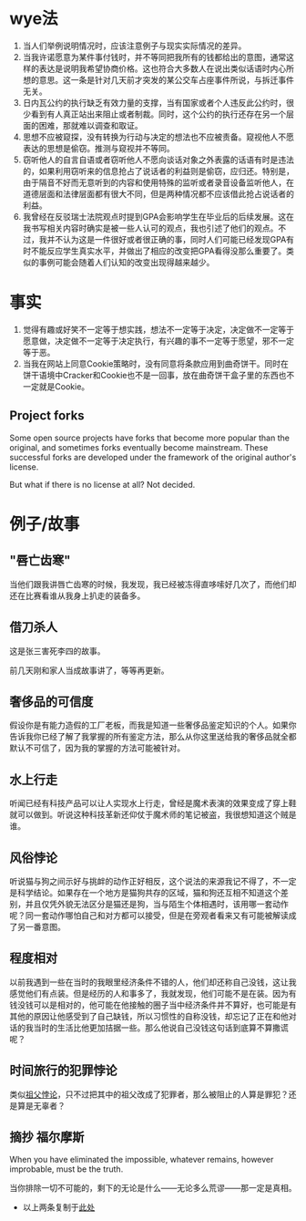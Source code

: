# wye法

1. 当人们举例说明情况时，应该注意例子与现实实际情况的差异。
2. 当我许诺愿意为某件事付钱时，并不等同把我所有的钱都给出的意图，通常这样的表达是说明我希望协商价格。这也符合大多数人在说出类似话语时内心所想的意思。这一条是针对几天前才突发的某公交车占座事件所说，与拆迁事件无关。
3. 日内瓦公约的执行缺乏有效力量的支撑，当有国家或者个人违反此公约时，很少看到有人真正站出来阻止或者制裁。同时，这个公约的执行还存在另一个层面的困难，那就难以调查和取证。
4. 思想不应被窥探，没有转换为行动与决定的想法也不应被责备。窥视他人不愿表达的思想是偷窃。推测与窥视并不等同。
5. 窃听他人的自言自语或者窃听他人不愿向谈话对象之外表露的话语有时是违法的，如果利用窃听来的信息抢占了说话者的利益则是偷窃，应归还。特别是，由于隔音不好而无意听到的内容和使用特殊的监听或者录音设备监听他人，在道德层面和法律层面都有很大不同，但是两种情况都不应该借此抢占说话者的利益。
6. 我曾经在反驳瑞士法院观点时提到GPA会影响学生在毕业后的后续发展。这在我书写相关内容时确实是被一些人认可的观点，我也引述了他们的观点。不过，我并不认为这是一件很好或者很正确的事，同时人们可能已经发现GPA有时不能反应学生真实水平，并做出了相应的改变把GPA看得没那么重要了。类似的事例可能会随着人们认知的改变出现得越来越少。

# 事实

1. 觉得有趣或好笑不一定等于想实践，想法不一定等于决定，决定做不一定等于愿意做，决定做不一定等于决定执行，有兴趣的事不一定等于愿望，邪不一定等于恶。
2. 当我在网站上同意Cookie策略时，没有同意将条款应用到曲奇饼干。同时在饼干语境中Cracker和Cookie也不是一回事，放在曲奇饼干盒子里的东西也不一定就是Cookie。

## Project forks
Some open source projects have forks that become more popular than the original, and sometimes forks eventually become mainstream. These successful forks are developed under the framework of the original author's license.

But what if there is no license at all? Not decided.

# 例子/故事

## "唇亡齿寒"
当他们跟我讲唇亡齿寒的时候，我发现，我已经被冻得直哆嗦好几次了，而他们却还在比赛看谁从我身上扒走的装备多。

## 借刀杀人

这是张三害死李四的故事。

前几天刚和家人当成故事讲了，等等再更新。

## 奢侈品的可信度

假设你是有能力造假的工厂老板，而我是知道一些奢侈品鉴定知识的个人。如果你告诉我你已经了解了我掌握的所有鉴定方法，那么从你这里送给我的奢侈品就全都默认不可信了，因为我的掌握的方法可能被针对。

## 水上行走

听闻已经有科技产品可以让人实现水上行走，曾经是魔术表演的效果变成了穿上鞋就可以做到。听说这种科技革新还仰仗于魔术师的笔记被盗，我很想知道这个贼是谁。

## 风俗悖论

听说猫与狗之间示好与挑衅的动作正好相反，这个说法的来源我记不得了，不一定是科学结论。如果存在一个地方是猫狗共存的区域，猫和狗还互相不知道这个差别，并且仅凭外貌无法区分是猫还是狗，当与陌生个体相遇时，该用哪一套动作呢？同一套动作哪怕自己和对方都可以接受，但是在旁观者看来又有可能被解读成了另一番意图。

## 程度相对
以前我遇到一些在当时的我眼里经济条件不错的人，他们却还称自己没钱，这让我感觉他们有点装。但是经历的人和事多了，我就发现，他们可能不是在装。因为有钱没钱可以是相对的，他可能在他接触的圈子当中经济条件并不算好，也可能是有其他的原因让他感受到了自己缺钱，所以习惯性的自称没钱，却忘记了正在和他对话的我当时的生活比他更加拮据一些。那么他说自己没钱这句话到底算不算撒谎呢？

## 时间旅行的犯罪悖论
类似[祖父悖论](https://zh.wikipedia.org/zh-hans/祖父悖論)，只不过把其中的祖父改成了犯罪者，那么被阻止的人算是罪犯？还是算是无辜者？

## 摘抄 福尔摩斯
When you have eliminated the impossible, whatever remains, however improbable, must be the truth.

当你排除一切不可能的，剩下的无论是什么——无论多么荒谬——那一定是真相。

* 以上两条复制于[此处](https://language.chinadaily.com.cn/2016-01/11/content_23027520_2.htm)

